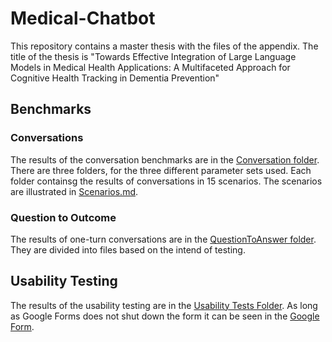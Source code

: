 # Medical-Chatbot

This repository contains a master thesis with the files of the appendix. The title of the thesis is "Towards Effective Integration of Large Language Models in Medical Health Applications: A Multifaceted Approach for Cognitive Health Tracking in Dementia Prevention"

## Benchmarks

### Conversations

The results of the conversation benchmarks are in the [Conversation folder](./Conversation). There are three folders, for the three different parameter sets used. Each folder containsg the results of conversations in 15 scenarios. The scenarios are illustrated in [Scenarios.md](./Conversations/Scenarios.md).

### Question to Outcome

The results of one-turn conversations are in the [QuestionToAnswer folder](./QuestionToAnswer/). They are divided into files based on the intend of testing. 

## Usability Testing

The results of the usability testing are in the [Usability Tests Folder](./UsabilityTests/).
As long as Google Forms does not shut down the form it can be seen in the [Google Form](https://docs.google.com/forms/d/e/1FAIpQLSdnamcWsotRbgzTUV8dxbAXoEtoh3RufBYqx4l6Mi89R4K2yA/viewform?usp=sf_link).